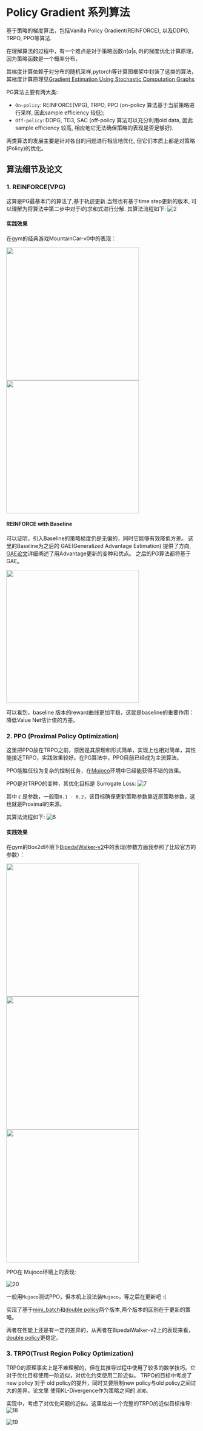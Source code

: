 # Policy Gradient 系列算法

基于策略的梯度算法，包括Vanilla Policy Gradient(REINFORCE), 以及DDPG, TRPO, PPO等算法.

在理解算法的过程中，有一个难点是对于策略函数$\pi(a | s, \theta)$的梯度优化计算原理，因为策略函数是一个概率分布，

其梯度计算依赖于对分布的随机采样,pytorch等计算图框架中封装了这类的算法，其梯度计算原理见[Gradient Estimation Using Stochastic Computation Graphs][1]

PG算法主要有两大类:
- `On-policy`: REINFORCE(VPG), TRPO, PPO (on-policy 算法基于当前策略进行采样, 因此sample efficiency 较低);
- `Off-policy`: DDPG, TD3, SAC (off-policy 算法可以充分利用old data, 因此sample efficiency 较高, 相应地它无法确保策略的表现是否足够好).

两类算法的发展主要是针对各自的问题进行相应地优化, 但它们本质上都是对策略(Policy)的优化。

## 算法细节及论文
### 1. REINFORCE(VPG)

这算是PG最基本门的算法了,基于轨迹更新.当然也有基于time step更新的版本, 可以理解为将算法中第二步中对于i的求和式进行分解.
其算法流程如下:
![2]

#### 实践效果
在gym的经典游戏MountainCar-v0中的表现：

<p float="left">
    <img src="images/reinforce-mountaincar.gif" width="350"/>
    <img src="images/Reinforce%20MountainCar-v0.png" width="350"/>
</p>


#### REINFORCE with Baseline
可以证明，引入Baseline的策略梯度仍是无偏的，同时它能够有效降低方差。
这里的Baseline为之后的 GAE(Generalized Advantage Estimation) 提供了方向, [GAE论文][9]详细阐述了用Advantage更新的变种和优点。
之后的PG算法都将基于GAE。

<p float="left">
    <img src="images/Reinforce%20with%20Baseline%20MountainCar-v0.png" width="350"/>
</p>

可以看到，baseline 版本的reward曲线更加平稳，这就是baseline的重要作用：降低Value Net估计值的方差。


### 2. PPO (Proximal Policy Optimization)

这里把PPO放在TRPO之前，原因是其原理和形式简单，实现上也相对简单，其性能接近TRPO，实践效果较好。在PG算法中，PPO目前已经成为主流算法。

PPO能胜任较为复杂的控制任务，在[Mujoco][8]环境中已经能获得不错的效果。

PPO是对TRPO的变种，其优化目标是 Surrogate Loss:
![7]

其中 $\epsilon$ 是参数，一般取`0.1 - 0.2`，该目标确保更新策略参数靠近原策略参数，这也就是Proximal的来源。

其算法流程如下:
![6]

#### 实践效果

在gym的Box2d环境下[BipedalWalker-v2][16]中的表现(参数方面我参照了比较官方的参数）：

<p float="left">
    <img src="images/ppo-bipedalWalker-v2.gif" width="350"/>
    <img src="images/PPO%20BipedalWalker-v2.png" width="350"/>
    <img src="images/PPO-mini_batch%20BipedalWalker-v2.png" width="350">
</p>

PPO在 Mujoco环境上的表现:

![20]

一般用`Mujoco`测试PPO，但本机上没法装`Mujoco`，等之后在更新吧 :(

实现了基于[mini_batch][11]和[double policy][12]两个版本,两个版本的区别在于更新的策略。

两者在性能上还是有一定的差异的，从两者在BipedalWalker-v2上的表现来看，[double policy][12]更稳定。

### 3. TRPO(Trust Region Policy Optimization)

TRPO的原理事实上是不难理解的，但在其推导过程中使用了较多的数学技巧。它对于优化目标使用一阶近似，对优化约束使用二阶近似。
TRPO的目标中考虑了new policy 对于 old policy的提升，同时又要限制new policy与old policy之间过大的差异。论文里
使用KL-Divergence作为策略之间的 *`距离`*。

实现中，考虑了对优化问题的近似。这里给出一个完整的TRPO的近似目标推导:
![18]

![19]

[1]: https://arxiv.org/abs/1506.05254
[2]: images/REINFORCE%20alg.png
[3]: images/reinforce-mountaincar.gif
[4]: images/Reinforce%20MountainCar-v0.png
[5]: images/Reinforce%20with%20Baseline%20MountainCar-v0.png
[6]: images/PPO%20alg.png
[7]: images/PPO%20surrogate%20loss.png
[8]: https://gym.openai.com/envs/#mujoco
[9]: https://arxiv.org/abs/1506.02438
[10]: images/PPO%20BipedalWalker-v2.png
[11]: PPO/ppo_mini_batch.py
[12]: PPO/ppo.py
[13]: PPO/main.py
[14]: https://click.palletsprojects.com/en/7.x/
[15]: PPO/test.py
[16]: https://gym.openai.com/envs/BipedalWalker-v2/
[17]: PPO/trained_models
[18]: images/TRPO-1.png
[19]: images/TRPO-2.png
[20]: images/ppo_bench.png